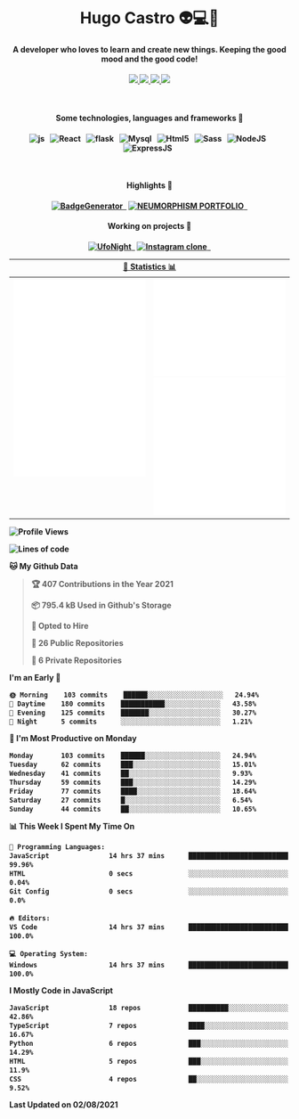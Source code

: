 <h1 align="center">Hugo Castro 👽💻🌌</h1>
<h4 align="center">A developer who loves to learn and create new things. Keeping the good mood and the good code!<h4/>
<p align="center">
		<a href="https://stackoverflow.com/users/11444549/hugo">
		<img src="https://img.shields.io/badge/-Stackoverflow-79db75?style=for-the-badge&logo=Stackoverflow&logoColor=white" />
	</a>
		<a href="https://api.whatsapp.com/send?phone=5532988940411text=Oii, vim pelo github!">
		<img src="https://img.shields.io/badge/WHATSAPP-79db75.svg?&style=for-the-badge&logo=whatsapp&logoColor=white" />
	</a>
		<a href="mailto:hugocastrohc@outlook.com">
		<img src="https://img.shields.io/badge/email-79db75.svg?&style=for-the-badge&logo=protonmail&logoColor=white" />
	<a href="https://open.spotify.com/user/22uat6ppbmvcvyia5me7tdmci">
		<img src="https://img.shields.io/badge/spotify-79db75.svg?&style=for-the-badge&logo=spotify&logoColor=white" />
	</a>
</p>

<br>

<h4 align="center"> Some technologies, languages and frameworks 🚀<h4/>
<p align="center">
	<img src="https://img.shields.io/badge/javascript-79db75.svg?&style=for-the-badge&logo=javascript&logoColor=white" alt="js" />&nbsp;&nbsp;
	<img src="https://img.shields.io/badge/-React-79db75?style=for-the-badge&logo=react&logoColor=white" alt="React" />&nbsp;&nbsp;
	<img src="https://img.shields.io/badge/flask-79db75.svg?&style=for-the-badge&logo=flask&logoColor=white" alt="flask" />&nbsp;&nbsp;
	<img src="https://img.shields.io/badge/mysql-79db75.svg?style=for-the-badge&logo=mysql&logoColor=white" alt="Mysql" />&nbsp;&nbsp;
	<img src="https://img.shields.io/badge/html5-79db75.svg?style=for-the-badge&logo=html5&logoColor=white" alt="Html5" />&nbsp;&nbsp;
	<img src="https://img.shields.io/badge/sass-79db75.svg?style=for-the-badge&logo=sass&logoColor=white" alt="Sass" />&nbsp;&nbsp;
	<img src="https://img.shields.io/badge/node.js-79db75.svg?style=for-the-badge&" alt="NodeJS" />&nbsp;&nbsp;
	<img src="https://img.shields.io/badge/express.js-79db75.svg?style=for-the-badge&" alt="ExpressJS" />&nbsp;&nbsp;
	

</p>

<br>
<h4 align="center"> Highlights 🔆<h4/>
<p align="center">
	  <a text-decoration="none" href="https://pypi.org/project/BadgeGenerator"><img src="https://img.shields.io/badge/BadgeGenerator-79db75.svg?style=for-the-badge&logo=pythonfor-the-badge&logo=django" alt="BadgeGenerator" />&nbsp;&nbsp;<a/>
	<a text-decoration="none" href="https://github.com/HugoCastroBR/Neumorphism_Portfolio"><img src="https://img.shields.io/badge/neumorphism_portfolio-79db75.svg?style=for-the-badge" alt="NEUMORPHISM PORTFOLIO" />&nbsp;&nbsp;<a/>
</p>
<h4 align="center"> Working on projects 🔨<h4/>
	
<p align="center">
	<a text-decoration="none" href="https://github.com/HugoCastroBR/ufonight"><img src="https://img.shields.io/badge/UfoNight-79db75.svg?style=for-the-badge" alt="UfoNight"/>&nbsp;&nbsp;<a/>
		<a text-decoration="none" href="https://github.com/HugoCastroBR/ufonight"><img src="https://img.shields.io/badge/Instagram%20Clone-79db75.svg?style=for-the-badge" alt="Instagram clone"/>&nbsp;&nbsp;<a/>
</p>

<table>
	<tr>
	    <th colspan="2" align="center">
	      <a href="" >🧩 Statistics 📊 </a>
	    </th>
	</tr>
	<tr>
	    <th valign="top" width="600"><img src="https://github.com/HugoCastroBR/HugoCastroBR/blob/master/Isometric.svg"  /></th>
	    <th width="600"><img src="https://github.com/HugoCastroBR/HugoCastroBR/blob/master/metrics.plugin.habits.svg"  />
		<img src="https://github.com/HugoCastroBR/HugoCastroBR/blob/master/metrics.plugin.activity.svg"  />
	    </th>
  	</tr>
	
<table/>

<!--START_SECTION:waka-->
![Profile Views](http://img.shields.io/badge/Profile%20Views-0-blue)

![Lines of code](https://img.shields.io/badge/From%20Hello%20World%20I%27ve%20Written-267377%20lines%20of%20code-blue)

**🐱 My Github Data** 

> 🏆 407 Contributions in the Year 2021
 > 
> 📦 795.4 kB Used in Github's Storage 
 > 
> 💼 Opted to Hire
 > 
> 📜 26 Public Repositories 
 > 
> 🔑 6 Private Repositories  
 > 
**I'm an Early 🐤** 

```text
🌞 Morning    103 commits    ██████░░░░░░░░░░░░░░░░░░░   24.94% 
🌆 Daytime    180 commits    ███████████░░░░░░░░░░░░░░   43.58% 
🌃 Evening    125 commits    ███████░░░░░░░░░░░░░░░░░░   30.27% 
🌙 Night      5 commits      ░░░░░░░░░░░░░░░░░░░░░░░░░   1.21%

```
📅 **I'm Most Productive on Monday** 

```text
Monday       103 commits    ██████░░░░░░░░░░░░░░░░░░░   24.94% 
Tuesday      62 commits     ███░░░░░░░░░░░░░░░░░░░░░░   15.01% 
Wednesday    41 commits     ██░░░░░░░░░░░░░░░░░░░░░░░   9.93% 
Thursday     59 commits     ███░░░░░░░░░░░░░░░░░░░░░░   14.29% 
Friday       77 commits     ████░░░░░░░░░░░░░░░░░░░░░   18.64% 
Saturday     27 commits     █░░░░░░░░░░░░░░░░░░░░░░░░   6.54% 
Sunday       44 commits     ██░░░░░░░░░░░░░░░░░░░░░░░   10.65%

```


📊 **This Week I Spent My Time On** 

```text
💬 Programming Languages: 
JavaScript               14 hrs 37 mins      █████████████████████████   99.96% 
HTML                     0 secs              ░░░░░░░░░░░░░░░░░░░░░░░░░   0.04% 
Git Config               0 secs              ░░░░░░░░░░░░░░░░░░░░░░░░░   0.0%

🔥 Editors: 
VS Code                  14 hrs 37 mins      █████████████████████████   100.0%

💻 Operating System: 
Windows                  14 hrs 37 mins      █████████████████████████   100.0%

```

**I Mostly Code in JavaScript** 

```text
JavaScript               18 repos            ██████████░░░░░░░░░░░░░░░   42.86% 
TypeScript               7 repos             ████░░░░░░░░░░░░░░░░░░░░░   16.67% 
Python                   6 repos             ███░░░░░░░░░░░░░░░░░░░░░░   14.29% 
HTML                     5 repos             ███░░░░░░░░░░░░░░░░░░░░░░   11.9% 
CSS                      4 repos             ██░░░░░░░░░░░░░░░░░░░░░░░   9.52%

```



 Last Updated on 02/08/2021
<!--END_SECTION:waka-->



